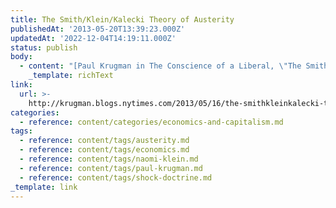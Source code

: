 ```yaml
---
title: The Smith/Klein/Kalecki Theory of Austerity
publishedAt: '2013-05-20T13:39:23.000Z'
updatedAt: '2022-12-04T14:19:11.000Z'
status: publish
body:
  - content: "[Paul Krugman in The Conscience of a Liberal, \"The Smith/Klein/Kalecki Theory of Austerity\"](http://krugman.blogs.nytimes.com/2013/05/16/the-smithkleinkalecki-theory-of-austerity/):\n\n<ExtendedQuote>\n  What Smith didn\x92t note, somewhat surprisingly, is that his argument is very close to Naomi Klein\x92s Shock Doctrine, with its argument that elites systematically exploit disasters to push through neoliberal policies even if these policies are essentially irrelevant to the sources of disaster. I have to admit that I was predisposed to dislike Klein\x92s book when it came out, probably out of professional turf-defending and whatever \x97 but her thesis really helps explain a lot about what\x92s going on in Europe in particular.\n</ExtendedQuote>\n\nHonestly, it's about time he connected the push towards austerity with Klein's Shock Doctrine. \_It's seemed fairly obvious to me the two were connected, and he's hinted at similar issues before in arguing that the real reason for the push towards austerity is to dismantle the welfare state, not because it actually results in higher growth.\n"
    _template: richText
link:
  url: >-
    http://krugman.blogs.nytimes.com/2013/05/16/the-smithkleinkalecki-theory-of-austerity/
categories:
  - reference: content/categories/economics-and-capitalism.md
tags:
  - reference: content/tags/austerity.md
  - reference: content/tags/economics.md
  - reference: content/tags/naomi-klein.md
  - reference: content/tags/paul-krugman.md
  - reference: content/tags/shock-doctrine.md
_template: link
---
```



